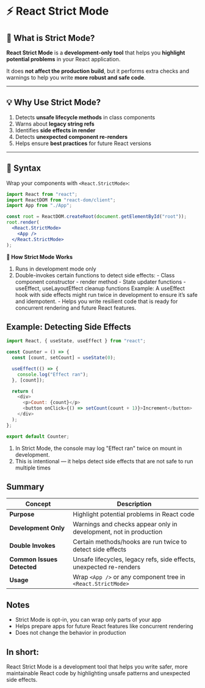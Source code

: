 # ⚡ React Strict Mode

## 📘 What is Strict Mode?

**React Strict Mode** is a **development-only tool** that helps you **highlight potential problems** in your React application.  

It does **not affect the production build**, but it performs extra checks and warnings to help you write **more robust and safe code**.

---

## 💡 Why Use Strict Mode?
 1. Detects **unsafe lifecycle methods** in class components  
 2. Warns about **legacy string refs**  
 3. Identifies **side effects in render**  
 4. Detects **unexpected component re-renders**  
 5. Helps ensure **best practices** for future React versions  

---

## 🧱 Syntax

Wrap your components with `<React.StrictMode>`:

```jsx
import React from "react";
import ReactDOM from "react-dom/client";
import App from "./App";

const root = ReactDOM.createRoot(document.getElementById("root"));
root.render(
  <React.StrictMode>
    <App />
  </React.StrictMode>
);
```
**🧠 How Strict Mode Works**
  1. Runs in development mode only
  2. Double-invokes certain functions to detect side effects:
    - Class component constructor
    - render method
    - State updater functions
    - useEffect, useLayoutEffect cleanup functions
    Example: A useEffect hook with side effects might run twice in development to ensure it’s safe and idempotent.
    - Helps you write resilient code that is ready for concurrent rendering and future React features.
## Example: Detecting Side Effects
```js
import React, { useState, useEffect } from "react";

const Counter = () => {
  const [count, setCount] = useState(0);

  useEffect(() => {
    console.log("Effect ran");
  }, [count]);

  return (
    <div>
      <p>Count: {count}</p>
      <button onClick={() => setCount(count + 1)}>Increment</button>
    </div>
  );
};

export default Counter;
```
  1. In Strict Mode, the console may log "Effect ran" twice on mount in development.
  2. This is intentional — it helps detect side effects that are not safe to run multiple times

## Summary
| Concept                    | Description                                                         |
| -------------------------- | ------------------------------------------------------------------- |
| **Purpose**                | Highlight potential problems in React code                          |
| **Development Only**       | Warnings and checks appear only in development, not in production   |
| **Double Invokes**         | Certain methods/hooks are run twice to detect side effects          |
| **Common Issues Detected** | Unsafe lifecycles, legacy refs, side effects, unexpected re-renders |
| **Usage**                  | Wrap `<App />` or any component tree in `<React.StrictMode>`        |

## Notes
  - Strict Mode is opt-in, you can wrap only parts of your app
  - Helps prepare apps for future React features like concurrent rendering
  - Does not change the behavior in production

## In short:

React Strict Mode is a development tool that helps you write safer, more maintainable React code by highlighting unsafe patterns and unexpected side effects.